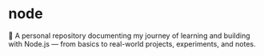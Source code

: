 # node
🚀 A personal repository documenting my journey of learning and building with Node.js — from basics to real-world projects, experiments, and notes.
